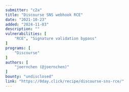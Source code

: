 ```yaml
---
submitter: "c2a"
title: "Discourse SNS webhook RCE"
date: "2021-10-23"
added: "2024-11-03"
description: ""
vulnerabilities: [
    "RCE", "Signature validation bypass"
]
programs: [
    "Discourse"
]
authors: [
    "joernchen (@joernchen)"
]
bounty: "undisclosed"
link: "https://0day.click/recipe/discourse-sns-rce/"
---
```




